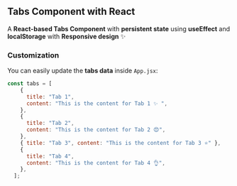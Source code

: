 ##  **Tabs Component with React**  

A **React-based Tabs Component** with **persistent state** using **useEffect** and **localStorage** with **Responsive design** ✨


###  **Customization**
You can easily update the **tabs data** inside `App.jsx`:
```jsx
const tabs = [
    {
      title: "Tab 1",
      content: "This is the content for Tab 1 ✨ ",
    },
    {
      title: "Tab 2",
      content: "This is the content for Tab 2 😍",
    },
    { title: "Tab 3", content: "This is the content for Tab 3 ⭐" },
    {
      title: "Tab 4",
      content: "This is the content for Tab 4 👌",
    },
  ];
```
